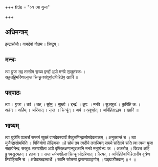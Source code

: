 +++
title = "०१ त्वा युजा"

+++
## अधिमन्त्रम्
इन्द्रासोमौ। वामदेवो गौतमः। त्रिष्टुप्।

## मन्त्रः
त्वा यु॒जा तव॒ तत्सो॑म स॒ख्य इन्द्रो॑ अ॒पो मन॑वे स॒स्रुत॑स्कः ।  
अह॒न्नहि॒मरि॑णात्स॒प्त सिन्धू॒नपा॑वृणो॒दपि॑हितेव॒ खानि॑ ॥

## पदपाठः
त्वा । यु॒जा । तव॑ । तत् । सो॒म॒ । स॒ख्ये । इन्द्रः॑ । अ॒पः । मन॑वे । स॒ऽस्रुतः॑ । क॒रिति॑ कः ।  
अह॑न् । अहि॑म् । अरि॑णात् । स॒प्त । सिन्धू॑न् । अप॑ । अ॒वृ॒णो॒त् । अपि॑हिताऽइव । खानि॑ ॥

## भाष्यम्
त्वा युजेति पञ्चर्चं सप्तमं सूक्तं वामदेवस्यार्षं त्रैष्टुभमिन्द्रासोमदेवताकम् । अनुक्रान्तं च । त्वा युजैन्द्रासोममिति । विनियोगो लैङ्गिकः ॥हे सोम तव त्वदीये तत्तस्मिन् सख्ये सखित्वे सति त्वा त्वया युजा सहायेनेन्द्रः सस्रुतः सरणशीला अपो वृष्तिलक्षणान्युदकानि मनवे मनुष्येभ्यः कः । अकरोत् । किञ्च अहिं व्रुत्रमसुरमहन् । हतवान् । सप्त सर्पणशीलाः सिन्धूनपोऽरिणात् । प्रैरयत् । अपिहितेवापिहितानीव वृत्रेण तिरोहितानि च । अत्रेवशब्दश्चार्थे । खानि स्रोतसां द्वाराण्यपावृणोत् । उद्घाटीतवान् ॥ १ ॥